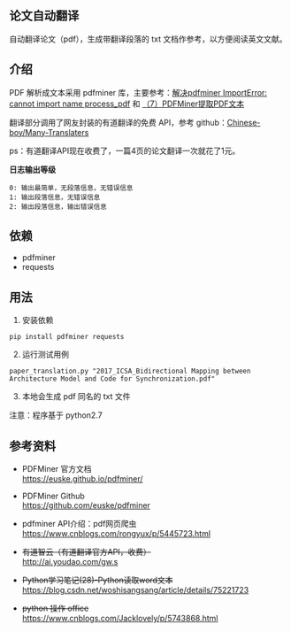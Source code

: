 ## 论文自动翻译
自动翻译论文（pdf），生成带翻译段落的 txt 文档作参考，以方便阅读英文文献。

## 介绍
PDF 解析成文本采用 pdfminer 库，主要参考：[解决pdfminer ImportError: cannot import name process_pdf](https://blog.csdn.net/MrLevo520/article/details/52136414) 和 [（7）PDFMiner提取PDF文本](https://blog.csdn.net/fighting_no1/article/details/51038942)

翻译部分调用了网友封装的有道翻译的免费 API，参考 github：[Chinese-boy/Many-Translaters](https://github.com/Chinese-boy/Many-Translaters)

ps：有道翻译API现在收费了，一篇4页的论文翻译一次就花了1元。

**日志输出等级**

```
0: 输出最简单，无段落信息，无错误信息
1: 输出段落信息，无错误信息
2: 输出段落信息，输出错误信息
```


## 依赖
* pdfminer
* requests


## 用法
1. 安装依赖
```
pip install pdfminer requests
```

2. 运行测试用例
```
paper_translation.py "2017_ICSA_Bidirectional Mapping between Architecture Model and Code for Synchronization.pdf"
```

3. 本地会生成 pdf 同名的 txt 文件

注意：程序基于 python2.7

## 参考资料
* PDFMiner 官方文档  
https://euske.github.io/pdfminer/

* PDFMiner Github  
https://github.com/euske/pdfminer

* pdfminer API介绍：pdf网页爬虫  
https://www.cnblogs.com/rongyux/p/5445723.html

* ~~有道智云（有道翻译官方API，收费）~~  
http://ai.youdao.com/gw.s

* ~~Python学习笔记(28)-Python读取word文本~~  
https://blog.csdn.net/woshisangsang/article/details/75221723

* ~~python 操作 office~~  
https://www.cnblogs.com/Jacklovely/p/5743868.html
